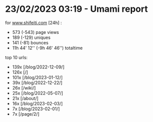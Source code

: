 # 23/02/2023 03:19 - Umami report
for www.shifeiti.com [24h] :

 - 573 (-543) page views
 - 189 (-129) uniques
 - 141 (-81) bounces
 - 11h 44' 12'' (-9h 46' 46'') totaltime


top 10 urls:
 - 139x [/blog/2022-12-09/]
 - 126x [/]
 - 101x [/blog/2023-01-12/]
 - 39x [/blog/2022-12-22/]
 - 26x [/wiki/]
 - 25x [/blog/2022-05-07/]
 - 21x [/about/]
 - 16x [/blog/2023-02-03/]
 - 7x [/blog/2023-02-01/]
 - 7x [/page/2/]


